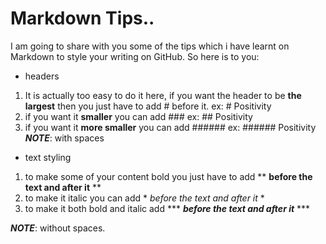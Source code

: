 # Markdown Tips..

I am going to share with you some of the tips which i have learnt on Markdown to style your writing on GitHub. So here is to you:
* headers
1. It is actually too easy to do it here, if you want the header to be **the largest** then you just have to add # before it. 
ex: # Positivity
2. if you want it **smaller** you can add ###
ex: ## Positivity
3. if you want it **more smaller** you can add ######
ex: ###### Positivity
***NOTE***: with spaces


* text styling
1. to make some of your content bold you just have to add ** **before the text and after it** **
2. to make it italic you can add * *before the text and after it* *
3. to make it both bold and italic add *** ***before the text and after it*** ***

***NOTE***: without spaces.

